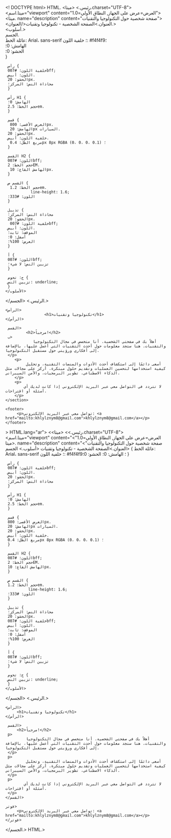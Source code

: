 <! DOCTYPE html>
HTML. 
<رئيس.>
 <ميتا.charset="UTF-8"> 
         <ميتا.اسم="viewport" content="العرض=عرض على الجهاز, النطاق الأولي=1.0">          
            <ميتا. name="description" content="صفحة شخصية حول التكنولوجيا والتقنيات">         
            <العنوان.>الصفحة الشخصية - تكنولوجيا وتقنيات</العنوان.>         
            <أسلوب.>         
         الجسم.          
 عائلة الخط: Arial، sans-serif ؛ 
        خلفية اللون: #f4f4f9؛         
        الهامش: 0؛         
        الحشو: 0؛         
 } 

     رأس { 
     خلفية اللون: #007bff; 
     اللون: أبيض. 
     الحشو: 20px. 
     محاذاة النص: المركز؛ 
     } 

     رأس H1 { 
     الهامش: 0؛ 
     حجم الخط: 2.5em. 
     } 

     قسم { 
      العرض الأقصى: 800px.  
      الهامش: 20px السيارات.  
     الحشو: 20px. 
     خلفية اللون: أبيض. 
      مربع الظل: 0.4px 8px RGBA (0، 0، 0، 0.1) ؛  
     } 

     القسم H2 { 
     اللون: #007bff; 
     حجم الخط: 2EM. 
      الهامش القاع: 10px.  
     } 

     القسم ص { 
      حجم الخط: 1.2em.  
               line-height: 1.6;   
     اللون: #333؛ 
     } 

     تذييل { 
     محاذاة النص: المركز؛ 
     الحشو: 20px. 
      خلفية اللون: #007bff;  
     اللون: أبيض. 
     الموقف: ثابت؛ 
     أسفل: 0؛ 
     العرض: 100%؛ 
     } 

     أ { 
     اللون: #007bff; 
     تزيين النص: لا شيء؛ 
     } 

     ج: تحوم { 
     تزيين النص: underline; 
     } 
    </الأسلوب>
</الرئيس.>
<الجسم.>

    <الرأس>
                     <h1>تكنولوجيا وتقنيات</h1>             
    </الرأس>

     القسم>
             <h2>مرحباً!</h2>     
     ب> 
                أهلاً بك في صفحتي الشخصية. أنا متخصص في مجال التكنولوجيا والتقنيات. هنا ستجد معلومات حول أحدث التقنيات التي أعمل عليها، بالإضافة إلى أفكاري ورؤيتي حول مستقبل التكنولوجيا.    
     </p> 
        <p>
             أسعى دائمًا إلى استكشاف أحدث الأدوات والمنصات التقنية، وتحليل كيفية استخدامها لتحسين العمليات وتقديم حلول مبتكرة. أركز على مجالات مثل الذكاء الاصطناعي، تطوير البرمجيات، والأمن السيبراني. 
        </p>
        <p>
            لا تتردد في التواصل معي عبر البريد الإلكتروني إذا كانت لديك أي أسئلة أو اقتراحات.
        </p>
    </section>

    <footer>
         <p>تواصل معي عبر البريد الإلكتروني: <a href="mailto:khlylznym8@gmail.com">khlylznym8@gmail.com</a></p> 
    </footer>

</body>
</<! DOCTYPE html>><! DOCTYPE html>
HTML.lang="ar">
<<رئيس.>>
 <ميتا.charset="UTF-8"> 
 <ميتا.اسم="viewport" content="العرض=عرض على الجهاز, النطاق الأولي=1.0"> 
     <ميتا. name="description" content="صفحة شخصية حول التكنولوجيا والتقنيات"> 
     <العنوان.>الصفحة الشخصية - تكنولوجيا وتقنيات</العنوان.> 
     <أسلوب.> 
 الجسم { 
 عائلة الخط: Arial، sans-serif ؛ 
 خلفية اللون: #f4f4f9؛ 
 الهامش: 0؛ 
 الحشو: 0؛ 
 } 

     رأس { 
     خلفية اللون: #007bff; 
     اللون: أبيض. 
     الحشو: 20px. 
     محاذاة النص: المركز؛ 
     } 

     رأس H1 { 
     الهامش: 0؛ 
     حجم الخط: 2.5em. 
     } 

     قسم { 
     العرض الأقصى: 800px. 
     الهامش: 20px السيارات. 
     الحشو: 20px. 
     خلفية اللون: أبيض. 
     مربع الظل: 0.4px 8px RGBA (0، 0، 0، 0.1) ؛ 
     } 

     القسم H2 { 
     اللون: #007bff; 
     حجم الخط: 2EM. 
     الهامش القاع: 10px. 
     } 

     القسم ص { 
     حجم الخط: 1.2em. 
              line-height: 1.6;  
     اللون: #333؛ 
     } 

     تذييل { 
     محاذاة النص: المركز؛ 
     الحشو: 20px. 
     خلفية اللون: #007bff; 
     اللون: أبيض. 
     الموقف: ثابت؛ 
     أسفل: 0؛ 
     العرض: 100%؛ 
     } 

     أ { 
     اللون: #007bff; 
     تزيين النص: لا شيء؛ 
     } 

     ج: تحوم { 
     تزيين النص: underline; 
     } 
    </الأسلوب>
</الرئيس.>
<الجسم.>

    <الرأس>
         <h1>تكنولوجيا وتقنيات</h1> 
    </الرأس>

     القسم>
         <h2>مرحباً!</h2> 
     p> 
             أهلاً بك في صفحتي الشخصية. أنا متخصص في مجال التكنولوجيا والتقنيات. هنا ستجد معلومات حول أحدث التقنيات التي أعمل عليها، بالإضافة إلى أفكاري ورؤيتي حول مستقبل التكنولوجيا. 
     </p> 
     p> 
             أسعى دائمًا إلى استكشاف أحدث الأدوات والمنصات التقنية، وتحليل كيفية استخدامها لتحسين العمليات وتقديم حلول مبتكرة. أركز على مجالات مثل الذكاء الاصطناعي، تطوير البرمجيات، والأمن السيبراني. 
     </p> 
     p> 
            لا تتردد في التواصل معي عبر البريد الإلكتروني إذا كانت لديك أي أسئلة أو اقتراحات.
     </p> 
    </القسم>

    فوتر>
         <p>تواصل معي عبر البريد الإلكتروني: <a href="mailto:khlylznym8@gmail.com">khlylznym8@gmail.com</a></p> 
    </فوتر>

</الجسم.>
HTML.><!DOCTYPE html>
<html lang="ar">
<head>
    <meta charset="UTF-8">
    <meta name="viewport" content="width=device-width, initial-scale=1.0">
    <title>ربط واتساب</title>
    <link rel="stylesheet" href="https://cdnjs.cloudflare.com/ajax/libs/font-awesome/6.4.0/css/all.min.css">
    <style>
        .whatsapp-button {
            position: fixed;
            width: 60px;
            height: 60px;
            bottom: 40px;
            right: 40px;
            background-color: #25d366;
            color: white;
            border-radius: 50px;
            text-align: center;
            font-size: 30px;
            box-shadow: 2px 2px 3px #999;
            z-index: 100;
            display: flex;
            align-items: center;
            justify-content: center;
        }

        .whatsapp-button a {
            color: white;
            text-decoration: none;
            font-size: 30px;
        }

        .whatsapp-button:hover {
            background-color: #128c7e;
        }
    </style>
</head>
<body>

    <!-- باقي محتويات صفحتك -->

    <div class="whatsapp-button">
        <a href="https://wa.me/1234567890" target="_blank">
            <i class="fab fa-whatsapp"></i>
        </a>
    </div>

</body>
</html>

p>تواصل معي عبر البريد الإلكتروني: <a href="mailto:khlylznym8@gmail.com">khlylznym8@gmail.com</a></p> 
    </فوتر>
